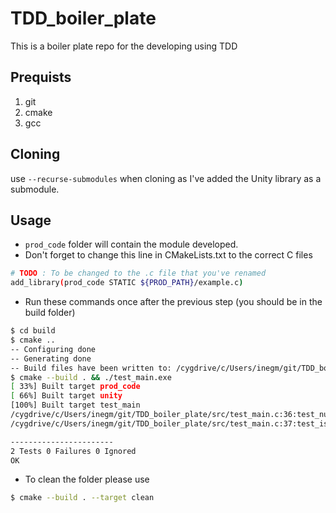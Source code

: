 # TDD_boiler_plate
This is a boiler plate repo for the developing using TDD

## Prequists 
1. git
2. cmake
3. gcc

## Cloning
 use `--recurse-submodules` when cloning as I've added the Unity library as a submodule.

## Usage 
* `prod_code` folder will contain the module developed. 
* Don't forget to change this line in CMakeLists.txt to the correct C files
```bash
# TODO : To be changed to the .c file that you've renamed
add_library(prod_code STATIC ${PROD_PATH}/example.c)
```
* Run these commands once after the previous step (you should be in the build folder)
```bash
$ cd build
$ cmake ..
-- Configuring done
-- Generating done
-- Build files have been written to: /cygdrive/c/Users/inegm/git/TDD_boiler_plate/build
$ cmake --build . && ./test_main.exe
[ 33%] Built target prod_code
[ 66%] Built target unity
[100%] Built target test_main
/cygdrive/c/Users/inegm/git/TDD_boiler_plate/src/test_main.c:36:test_null__should_hi_only:PASS
/cygdrive/c/Users/inegm/git/TDD_boiler_plate/src/test_main.c:37:test_islam__should_hi_islam:PASS

-----------------------
2 Tests 0 Failures 0 Ignored
OK
```
* To clean the folder please use
```bash
$ cmake --build . --target clean
```
